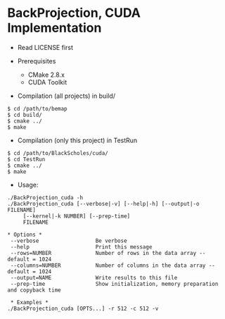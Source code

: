 BackProjection, CUDA Implementation
===================================

* Read LICENSE first

* Prerequisites
  * CMake 2.8.x
  * CUDA Toolkit
 
* Compilation (all projects) in build/
```
$ cd /path/to/bemap
$ cd build/
$ cmake ../
$ make
```

* Compilation (only this project) in TestRun
```
$ cd /path/to/BlackScholes/cuda/
$ cd TestRun
$ cmake ../
$ make
```

* Usage:
```
./BackProjection_cuda -h
./BackProjection_cuda [--verbose|-v] [--help|-h] [--output|-o FILENAME]
     [--kernel|-k NUMBER] [--prep-time]
     FILENAME

* Options *
 --verbose                  Be verbose
 --help                     Print this message
 --rows=NUMBER              Number of rows in the data array -- default = 1024
 --columns=NUMBER      		Number of columns in the data array -- default = 1024
 --output=NAME              Write results to this file
 --prep-time                Show initialization, memory preparation and copyback time

 * Examples *
./BackProjection_cuda [OPTS...] -r 512 -c 512 -v
```
